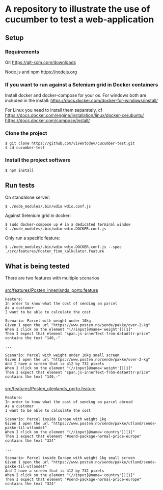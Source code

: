 # A repository to illustrate the use of cucumber to test a web-application

## Setup

### Requirements
Git
https://git-scm.com/downloads

Node.js and npm
https://nodejs.org
### If you want to run against a Selenium grid in Docker containers
Install docker and docker-compose for your os.
For windows both are included in the install:
https://docs.docker.com/docker-for-windows/install/

For Linux you need to install them separately, cf
https://docs.docker.com/engine/installation/linux/docker-ce/ubuntu/
https://docs.docker.com/compose/install/
### Clone the project
``` Shell
$ git clone https://github.com/viventodev/cucumber-test.git
$ cd cucumber-test
```
### Install the project software
``` Shell
$ npm install
```
## Run tests
On standalone server:
``` Shell
$ ./node_modules/.bin/wdio wdio.conf.js
```
Against Selenium grid in docker:
``` Shell
$ sudo docker-compose up # in a dedicated terminal window
$ ./node_modules/.bin/wdio wdio.DOCKER.conf.js
```
Only run a specific feature:
``` Shell
$ ./node_modules/.bin/wdio wdio.DOCKER.conf.js --spec ./src/features/Posten_finn_kalkulator.feature
```

## What is being tested
There are two features with multiple scenarios
###
[src/features/Posten_innenlands_porto.feature](src/features/Posten_innenlands_porto.feature)
``` gherkin
Feature:
In order to know what the cost of sending an parcel
As a customer
I want to be able to calculate the cost

Scenario: Parcel with weight under 10kg
Given I open the url "https://www.posten.no/sende/pakke/over-2-kg"
When I click on the element "(//input[@name='weight'])[1]"
Then I expect that element "span.js-innerText-from-dataAttr-price" contains the text "140,-"

...

Scenario: Parcel with weight under 10kg small screen
Given I open the url "https://www.posten.no/sende/pakke/over-2-kg"
And I have a screen that is 412 by 732 pixels
When I click on the element "(//input[@name='weight'])[1]"
Then I expect that element "span.js-innerText-from-dataAttr-price" contains the text "140,-"

```
###
[src/features/Posten_utenlands_porto.feature](src/features/Posten_utenlands_porto.feature)
```gherkin
Feature:
In order to know what the cost of sending an parcel abroad
As a customer
I want to be able to calculate the cost

Scenario: Parcel inside Europe with weight 1kg
Given I open the url "https://www.posten.no/sende/pakke/utland/sende-pakke-til-utlandet"
When I click on the element "(//input[@name='country'])[1]"
Then I expect that element "#send-package-normal-price-europe" contains the text "324"

...

Scenario: Parcel inside Europe with weight 1kg small screen
Given I open the url "https://www.posten.no/sende/pakke/utland/sende-pakke-til-utlandet"
And I have a screen that is 412 by 732 pixels
When I click on the element "(//input[@name='country'])[1]"
Then I expect that element "#send-package-normal-price-europe" contains the text "324"
```
